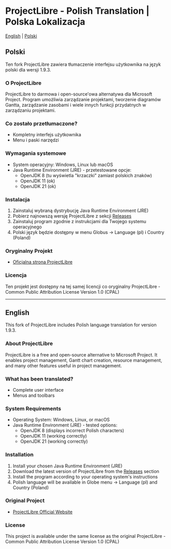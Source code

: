 # ProjectLibre - Polish Translation | Polska Lokalizacja

[English](#english) | [Polski](#polski)

## Polski

Ten fork ProjectLibre zawiera tłumaczenie interfejsu użytkownika na język polski dla wersji 1.9.3.

### O ProjectLibre

ProjectLibre to darmowa i open-source'owa alternatywa dla Microsoft Project. Program umożliwia zarządzanie projektami, tworzenie diagramów Gantta, zarządzanie zasobami i wiele innych funkcji przydatnych w zarządzaniu projektami.

### Co zostało przetłumaczone?

- Kompletny interfejs użytkownika
- Menu i paski narzędzi

### Wymagania systemowe

- System operacyjny: Windows, Linux lub macOS
- Java Runtime Environment (JRE) - przetestowane opcje:
  - OpenJDK 8 (tu wyświetla "krzaczki" zamiast polskich znaków)
  - OpenJDK 11 (ok)
  - OpenJDK 21 (ok)

### Instalacja

1. Zainstaluj wybraną dystrybucję Java Runtime Environment (JRE)
2. Pobierz najnowszą wersję ProjectLibre z sekcji [Releases](../../releases)
3. Zainstaluj program zgodnie z instrukcjami dla Twojego systemu operacyjnego
4. Polski język będzie dostępny w menu Globus -> Language (pl) i Country (Poland)

### Oryginalny Projekt

- [Oficjalna strona ProjectLibre](https://www.projectlibre.com/)

### Licencja

Ten projekt jest dostępny na tej samej licencji co oryginalny ProjectLibre - Common Public Attribution License Version 1.0 (CPAL)

---

## English

This fork of ProjectLibre includes Polish language translation for version 1.9.3.

### About ProjectLibre

ProjectLibre is a free and open-source alternative to Microsoft Project. It enables project management, Gantt chart creation, resource management, and many other features useful in project management.

### What has been translated?

- Complete user interface
- Menus and toolbars

### System Requirements

- Operating System: Windows, Linux, or macOS
- Java Runtime Environment (JRE) - tested options:
  - OpenJDK 8 (displays incorrect Polish characters)
  - OpenJDK 11 (working correctly)
  - OpenJDK 21 (working correctly)

### Installation

1. Install your chosen Java Runtime Environment (JRE)
2. Download the latest version of ProjectLibre from the [Releases](../../releases) section
3. Install the program according to your operating system's instructions
4. Polish language will be available in Globe menu -> Language (pl) and Country (Poland)

### Original Project

- [ProjectLibre Official Website](https://www.projectlibre.com/)

### License

This project is available under the same license as the original ProjectLibre - Common Public Attribution License Version 1.0 (CPAL)